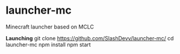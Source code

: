 # launcher-mc
Minecraft launcher based on MCLC

**Launching**
git clone https://github.com/SlashDevv/launcher-mc/
cd launcher-mc
npm install
npm start
